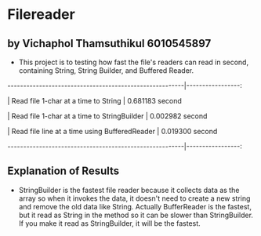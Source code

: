 # Filereader
## by Vichaphol Thamsuthikul 6010545897

- This project is to testing how fast the file's readers can read in second, containing String, String Builder, and Buffered Reader.


--------------------------------------------------------|-----------------:
													
|	Read file 1-char at a time to String 		| 0.681183 second
													
|	Read file 1-char at a time to StringBuilder 	| 0.002982 second
													
|	Read file line at a time using BufferedReader 	| 0.019300 second 
													
--------------------------------------------------------|-----------------:


## Explanation of Results

- StringBuilder is the fastest file reader because it collects data as the array so when it invokes the data, it doesn't need to create a new string and remove the old data like String. Actually BufferReader is the fastest, but it read as String in the method so it can be slower than StringBuilder. If you make it read as StringBuilder, it will be the fastest.
  

